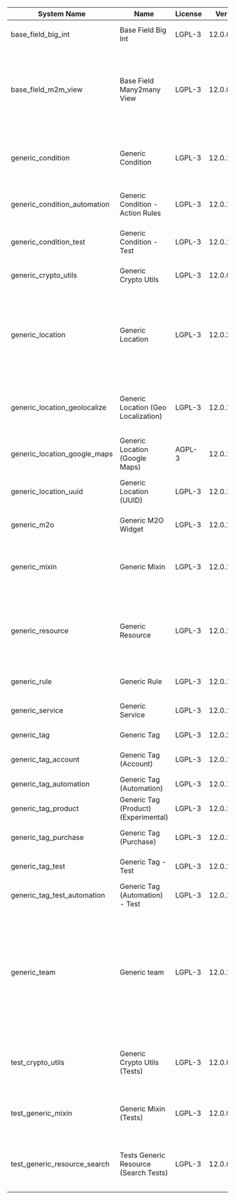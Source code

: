 | System Name | Name | License | Version | Summary | Price |
|---|---|---|---|---|---|
| base_field_big_int | Base Field Big Int | LGPL-3 | 12.0.0.6.0 | BigInt field implementation for Odoo |  |
| base_field_m2m_view | Base Field Many2many View | LGPL-3 | 12.0.0.6.0 | Adds Many2manyView field implementation for Odoo. Useful in cases when m2m relation computed via Postgresql View |  |
| generic_condition | Generic Condition | LGPL-3 | 12.0.1.22.0 | Create generic conditions on which you         can program some logic in Odoo objects |  |
| generic_condition_automation | Generic Condition - Action Rules | LGPL-3 | 12.0.1.5.0 | Generic Conditions (Integration with Action Rules) |  |
| generic_condition_test | Generic Condition - Test | LGPL-3 | 12.0.1.12.0 | Generic Conditions - Tests (do not install manualy) |  |
| generic_crypto_utils | Generic Crypto Utils | LGPL-3 | 12.0.0.8.0 | Technical utils to add encryption to other addons |  |
| generic_location | Generic Location | LGPL-3 | 12.0.2.11.0 | Allows you to make an abstract description of the         objects location relative to the general location         (for example: house3 -> office5 -> room2 -> table5) |  |
| generic_location_geolocalize | Generic Location (Geo Localization) | LGPL-3 | 12.0.1.11.0 | Generic Location (Automaticaly determine geo coordinates         for location by its address) |  |
| generic_location_google_maps | Generic Location (Google Maps) | AGPL-3 | 12.0.1.8.0 | Generic Location (View locations on google maps) |  |
| generic_location_uuid | Generic Location (UUID) | LGPL-3 | 12.0.1.8.0 | Generic Location (Add UUID to generic locations) |  |
| generic_m2o | Generic M2O Widget | LGPL-3 | 12.0.1.9.0 | Generic Many2one widget |  |
| generic_mixin | Generic Mixin | LGPL-3 | 12.0.1.81.0 | Technical module with generic mixins, that may help to build other modules |  |
| generic_resource | Generic Resource | LGPL-3 | 12.0.1.51.0 | Provides the ability to create and categorize         various resources that can be used in other Odoo modules. |  |
| generic_rule | Generic Rule | LGPL-3 | 12.0.1.9.0 | Adds new top-level menu 'rules' |  |
| generic_service | Generic Service | LGPL-3 | 12.0.1.30.0 | Create and manage service catalog |  |
| generic_tag | Generic Tag | LGPL-3 | 12.0.2.15.0 | Generic tag management. |  |
| generic_tag_account | Generic Tag (Account) | LGPL-3 | 12.0.1.6.0 | Generic tag integration with account addon |  |
| generic_tag_automation | Generic Tag (Automation) | LGPL-3 | 12.0.1.6.0 |  |  |
| generic_tag_product | Generic Tag (Product) (Experimental) | LGPL-3 | 12.0.1.6.0 | Generic tag integration with product addon |  |
| generic_tag_purchase | Generic Tag (Purchase) | LGPL-3 | 12.0.1.6.0 | Generic tag integration with purchase addon |  |
| generic_tag_test | Generic Tag - Test | LGPL-3 | 12.0.1.8.0 | Generic Tag - Tests (do not install manualy) |  |
| generic_tag_test_automation | Generic Tag (Automation) - Test | LGPL-3 | 12.0.1.5.0 |  |  |
| generic_team | Generic team | LGPL-3 | 12.0.1.21.0 | With this module you can create teams and add         users to them, which allows you to perform group         actions (such as assigning a responsible team         instead of one person) while working with Odoo applications. |  |
| test_crypto_utils | Generic Crypto Utils (Tests) | LGPL-3 | 12.0.0.13.0 | Technical module that have to be used to test Generic Crypto Utils module |  |
| test_generic_mixin | Generic Mixin (Tests) | LGPL-3 | 12.0.0.23.0 | Technical module that have to be used to test Generic Mixin module |  |
| test_generic_resource_search | Tests Generic Resource (Search Tests) | LGPL-3 | 12.0.0.5.0 | Technical module that have to be used to test Generic Resource search cases |  |
